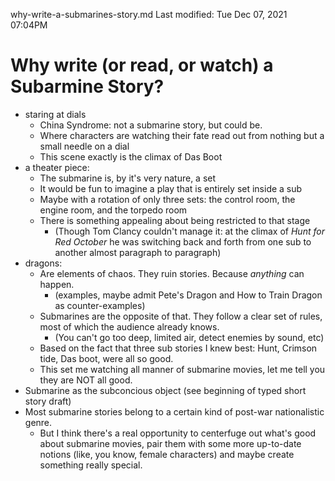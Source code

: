why-write-a-submarines-story.md
Last modified: Tue Dec 07, 2021  07:04PM

# Why write (or read, or watch) a Subarmine Story?

* staring at dials
	* China Syndrome: not a submarine story, but could be.
	* Where characters are watching their fate read out from nothing but a small needle on a dial
	* This scene exactly is the climax of Das Boot
* a theater piece:
	* The submarine is, by it's very nature, a set
	* It would be fun to imagine a play that is entirely set inside a sub
	* Maybe with a rotation of only three sets: the control room, the engine room, and the torpedo room
	* There is something appealing about being restricted to that stage
		* (Though Tom Clancy couldn't manage it: at the climax of _Hunt for Red October_ he was switching back and forth from one sub to another almost paragraph to paragraph)
* dragons:
	* Are elements of chaos. They ruin stories. Because _anything_ can happen.
		* (examples, maybe admit Pete's Dragon and How to Train Dragon as counter-examples) 
	* Submarines are the opposite of that. They follow a clear set of rules, most of which the audience already knows.
		* (You can't go too deep, limited air, detect enemies by sound, etc)
	* Based on the fact that three sub stories I knew best: Hunt, Crimson tide, Das boot, were all so good.
	* This set me watching all manner of submarine movies, let me tell you they are NOT all good.
* Submarine as the subconcious object (see beginning of typed short story draft)
* Most submarine stories belong to a certain kind of post-war nationalistic genre.
	* But I think there's a real opportunity to centerfuge out what's good about submarine movies, pair them with some more up-to-date notions (like, you know, female characters) and maybe create something really special. 


